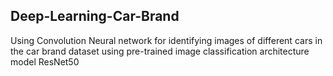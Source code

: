 ## Deep-Learning-Car-Brand
Using Convolution Neural network for identifying images of different cars in the car brand dataset using pre-trained image classification architecture model ResNet50
